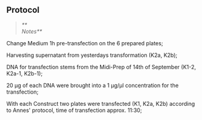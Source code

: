 ﻿---
aimtask: Harvesting supernatant  
protocol: "-"
date: 2019-10-02  
participants: Eva Neugebauer, Leon Altmann
---    
## Protocol  
> _**  
> Notes**_

  

Change Medium 1h pre-transfection on the 6 prepared plates;

  

Harvesting supernatant from yesterdays transformation (K2a, K2b);

  

DNA for transfection stems from the Midi-Prep of 14th of September (K1-2, K2a-1, K2b-1);

20 µg of each DNA were brought into a 1 µg/µl concentration for the transfection;

With each Construct two plates were transfected (K1, K2a, K2b) according to Annes' protocol, time of transfection approx. 11:30; 
